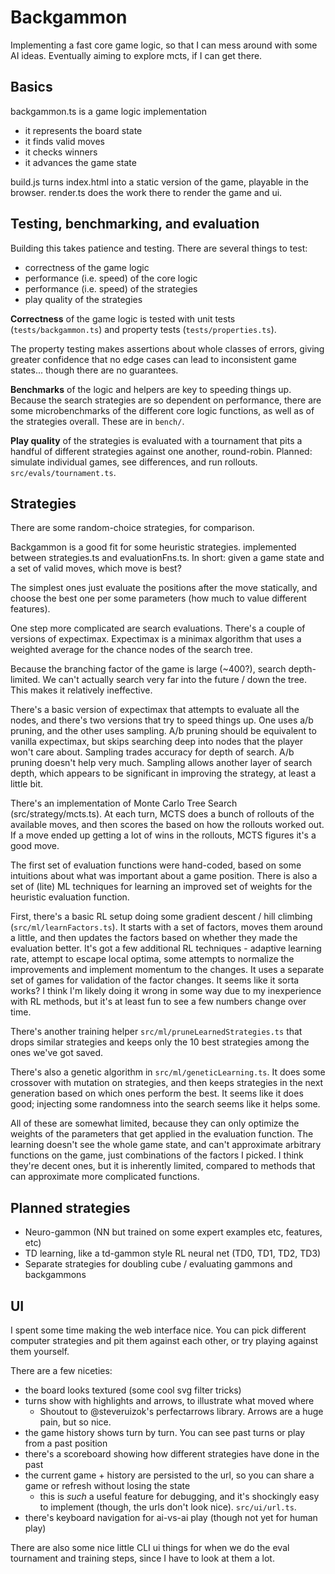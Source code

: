 # Backgammon

Implementing a fast core game logic, so that I can mess around with some AI ideas. Eventually aiming to explore mcts, if I can get there.

## Basics

backgammon.ts is a game logic implementation
- it represents the board state
- it finds valid moves
- it checks winners
- it advances the game state

build.js turns index.html into a static version of the game, playable in the browser. render.ts does the work there to render the game and ui.

## Testing, benchmarking, and evaluation

Building this takes patience and testing. There are several things to test:
- correctness of the game logic
- performance (i.e. speed) of the core logic
- performance (i.e. speed) of the strategies
- play quality of the strategies

**Correctness** of the game logic is tested with unit tests (`tests/backgammon.ts`) and property tests (`tests/properties.ts`). 

The property testing makes assertions about whole classes of errors, giving greater confidence that no edge cases can lead to inconsistent game states... though there are no guarantees.

**Benchmarks** of the logic and helpers are key to speeding things up. Because the search strategies are so dependent on performance, there are some microbenchmarks of the different core logic functions, as well as of the strategies overall. These are in `bench/`.

**Play quality** of the strategies is evaluated with a tournament that pits a handful of different strategies against one another, round-robin. Planned: simulate individual games, see differences, and run rollouts. `src/evals/tournament.ts`.

## Strategies

There are some random-choice strategies, for comparison.

Backgammon is a good fit for some heuristic strategies. implemented between strategies.ts and evaluationFns.ts. In short: given a game state and a set of valid moves, which move is best?

The simplest ones just evaluate the positions after the move statically, and choose the best one per some parameters (how much to value different features).

One step more complicated are search evaluations. There's a couple of versions of expectimax. Expectimax is a minimax algorithm that uses a weighted average for the chance nodes of the search tree. 

Because the branching factor of the game is large (~400?), search depth-limited. We can't actually search very far into the future / down the tree. This makes it relatively ineffective. 

There's a basic version of expectimax that attempts to evaluate all the nodes, and there's two versions that try to speed things up. One uses a/b pruning, and the other uses sampling. A/b pruning should be equivalent to vanilla expectimax, but skips searching deep into nodes that the player won't care about. Sampling trades accuracy for depth of search. A/b pruning doesn't help very much. Sampling allows another layer of search depth, which appears to be significant in improving the strategy, at least a little bit.

There's an implementation of Monte Carlo Tree Search (src/strategy/mcts.ts). At each turn, MCTS does a bunch of rollouts of the available moves, and then scores the based on how the rollouts worked out. If a move ended up getting a lot of wins in the rollouts, MCTS figures it's a good move.

The first set of evaluation functions were hand-coded, based on some intuitions about what was important about a game position. There is also a set of (lite) ML techniques for learning an improved set of weights for the heuristic evaluation function. 

First, there's a basic RL setup doing some gradient descent / hill climbing (`src/ml/learnFactors.ts`). It starts with a set of factors, moves them around a little, and then updates the factors based on whether they made the evaluation better. It's got a few additional RL techniques - adaptive learning rate, attempt to escape local optima, some attempts to normalize the improvements and implement momentum to the changes. It uses a separate set of games for validation of the factor changes. It seems like it sorta works? I think I'm likely doing it wrong in some way due to my inexperience with RL methods, but it's at least fun to see a few numbers change over time.

There's another training helper `src/ml/pruneLearnedStrategies.ts` that drops similar strategies and keeps only the 10 best strategies among the ones we've got saved. 

There's also a genetic algorithm in `src/ml/geneticLearning.ts`. It does some crossover with mutation on strategies, and then keeps strategies in the next generation based on which ones perform the best. It seems like it does good; injecting some randomness into the search seems like it helps some.

All of these are somewhat limited, because they can only optimize the weights of the parameters that get applied in the evaluation function. The learning doesn't see the whole game state, and can't approximate arbitrary functions on the game, just combinations of the factors I picked. I think they're decent ones, but it is inherently limited, compared to methods that can approximate more complicated functions.

## Planned strategies

- Neuro-gammon (NN but trained on some expert examples etc, features, etc)
- TD learning, like a td-gammon style RL neural net (TD0, TD1, TD2, TD3)
- Separate strategies for doubling cube / evaluating gammons and backgammons

## UI

I spent some time making the web interface nice. You can pick different computer strategies and pit them against each other, or try playing against them yourself.

There are a few niceties:
- the board looks textured (some cool svg filter tricks)
- turns show with highlights and arrows, to illustrate what moved where
  - Shoutout to @steveruizok's perfectarrows library. Arrows are a huge pain, but so nice.
- the game history shows turn by turn. You can see past turns or play from a past position
- there's a scoreboard showing how different strategies have done in the past
- the current game + history are persisted to the url, so you can share a game or refresh without losing the state
  - this is _such_ a useful feature for debugging, and it's shockingly easy to implement (though, the urls don't look nice). `src/ui/url.ts`.
- there's keyboard navigation for ai-vs-ai play (though not yet for human play)

There are also some nice little CLI ui things for when we do the eval tournament and training steps, since I have to look at them a lot.
